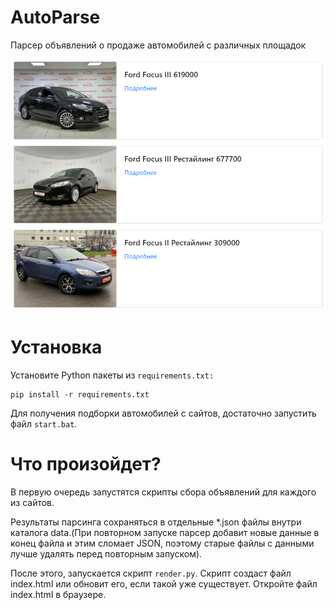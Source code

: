 # AutoParse
Парсер объявлений о продаже автомобилей с различных площадок

![alt text](Screenshot_1.png)

# Установка
Установите Python пакеты из `requirements.txt:`
```
pip install -r requirements.txt
```
Для получения подборки автомобилей с сайтов, достаточно запустить файл `start.bat`.

# Что произойдет?
В первую очередь запустятся скрипты сбора объявлений для каждого из сайтов.

Результаты парсинга сохраняться в отдельные *.json файлы внутри каталога data.(При повторном запуске парсер добавит новые данные в конец файла и этим сломает JSON, поэтому старые файлы с данными лучше удалять перед повторным запуском).

После этого, запускается скрипт `render.py`. Скрипт создаст файл index.html или обновит его, если такой уже существует. Откройте файл index.html в браузере.
